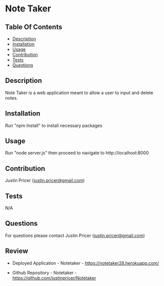 # Note Taker
  ## Table Of Contents
  * [Description](#Description)<br>
  * [Installation](#Installation)<br>
  * [Usage](#Usage)<br>
  * [Contribution](#Contribution)<br>
  * [Tests](#Tests)<br>
  * [Questions](#Questions)<br>

  ## Description
  Note Taker is a web application meant to allow a user to input and delete notes.

  ## Installation
  Run "npm Install" to install necessary packages
  
  ## Usage
  Run "node server.js" then proceed to navigate to http://localhost:8000
  
  ## Contribution
  Justin Pricer (justin.pricer@gmail.com)
  
  ## Tests
  N/A
  
  ## Questions
  For questions please contact Justin Pricer (justin.pricer@gmail.com)

  ## Review

  * Deployed Application - Notetaker - https://notetaker28.herokuapp.com/

  * Github Repository - Notetaker - https://github.com/justinpricer/Notetaker
